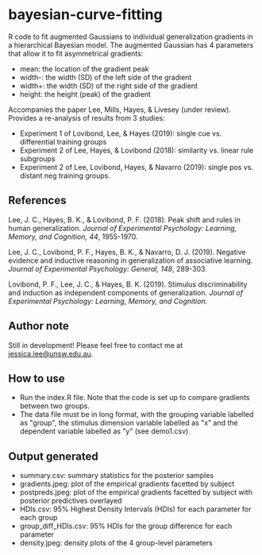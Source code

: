 # bayesian-curve-fitting

R code to fit augmented Gaussians to individual generalization gradients in a hierarchical Bayesian model. The augmented Gaussian has 4 parameters that allow it to fit asymmetrical gradients:
* mean: the location of the gradient peak
* width-: the width (SD) of the left side of the gradient
* width+: the width (SD) of the right side of the gradient
* height: the height (peak) of the gradient

Accompanies the paper Lee, Mills, Hayes, & Livesey (under review). Provides a re-analysis of results from 3 studies:
* Experiment 1 of Lovibond, Lee, & Hayes (2019): single cue vs. differential training groups
* Experiment 2 of Lee, Hayes, & Lovibond (2018): similarity vs. linear rule subgroups
* Experiment 2 of Lee, Lovibond, Hayes, & Navarro (2019): single pos vs. distant neg training groups.

## References
Lee, J. C., Hayes, B. K., & Lovibond, P. F. (2018). Peak shift and rules in human generalization. *Journal of Experimental Psychology: Learning, Memory, and Cognition, 44*, 1955-1970.

Lee, J. C., Lovibond, P. F., Hayes, B. K., & Navarro, D. J. (2019). Negative evidence and inductive reasoning in generalization of associative learning. *Journal of Experimental Psychology: General, 148*, 289-303.

Lovibond, P. F., Lee, J. C., & Hayes, B. K. (2019). Stimulus discriminability and induction as independent components of generalization. *Journal of Experimental Psychology: Learning, Memory, and Cognition.*

## Author note
Still in development! Please feel free to contact me at jessica.lee@unsw.edu.au.

## How to use
* Run the index.R file. Note that the code is set up to compare gradients between two groups.
* The data file must be in long format, with the grouping variable labelled as "group", the stimulus dimension variable labelled as "x" and the dependent variable labelled as "y" (see demo1.csv).

## Output generated
* summary.csv: summary statistics for the posterior samples
* gradients.jpeg: plot of the empirical gradients facetted by subject
* postpreds.jpeg: plot of the empirical gradients facetted by subject with posterior predictives overlayed
* HDIs.csv: 95% Highest Density Intervals (HDIs) for each parameter for each group
* group_diff_HDIs.csv: 95% HDIs for the group difference for each parameter
* density.jpeg: density plots of the 4 group-level parameters
